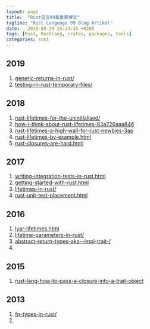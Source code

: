 ```yaml
---
layout: page
title:  "Rust语言99篇重要博文"
tagline: "Rust Language 99 Blog Artikel"
date:   2019-08-29 15:24:35 +0200
tags: [Rust, Rustlang, crates, packages, tools]
categories: rust
---
```


## 2019
1. [generic-returns-in-rust/](https://blog.jcoglan.com/2019/04/22/generic-returns-in-rust/)
1. [testing-in-rust-temporary-files/](http://andrewradev.com/2019/03/01/testing-in-rust-temporary-files/)

## 2018
1. [rust-lifetimes-for-the-uninitialised/](https://asquera.de/blog/2018-01-29/rust-lifetimes-for-the-uninitialised/)
1. [how-i-think-about-rust-lifetimes-83a726aaa846](https://medium.com/@ericdreichert/how-i-think-about-rust-lifetimes-83a726aaa846)
1. [rust-lifetimes-a-high-wall-for-rust-newbies-3ap](https://dev.to/takaakifuruse/rust-lifetimes-a-high-wall-for-rust-newbies-3ap)
1. [rust-lifetimes-by-example.html](https://brentsullivan.pizza/rust/2018/10/28/rust-lifetimes-by-example.html)
1. [rust-closures-are-hard.html](https://stevedonovan.github.io/rustifications/2018/08/18/rust-closures-are-hard.html)

## 2017
1. [writing-integration-tests-in-rust.html](https://klausi.github.io/rustnish/2017/05/25/writing-integration-tests-in-rust.html)
1. [getting-started-with-rust.html](https://klausi.github.io/rustnish/2017/04/30/getting-started-with-rust.html)
1. [lifetimes-in-rust/](https://blog.codeship.com/lifetimes-in-rust/)
1. [rust-unit-test-placement.html](http://xion.io/post/code/rust-unit-test-placement.html)

## 2016
1. [lyar-lifetimes.html](https://theta.eu.org/2016/04/16/lyar-lifetimes.html)
1. [lifetime-parameters-in-rust/](http://jschuster.org/blog/2016/04/27/lifetime-parameters-in-rust/)
1. [abstract-return-types-aka--impl-trait-/](https://www.ncameron.org/blog/abstract-return-types-aka--impl-trait-/)
1.

## 2015
1. [rust-lang-how-to-pass-a-closure-into-a-trait-object](https://camjackson.net/post/rust-lang-how-to-pass-a-closure-into-a-trait-object)

## 2013
1. [fn-types-in-rust/](http://smallcultfollowing.com/babysteps/blog/2013/10/10/fn-types-in-rust/)
1.
